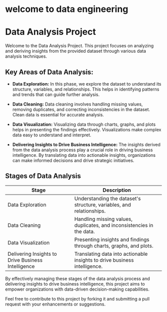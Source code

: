 # welcome to data engineering

# Data Analysis Project

Welcome to the Data Analysis Project. This project focuses on analyzing and deriving insights from the provided dataset through various data analysis techniques.

## Key Areas of Data Analysis:

- **Data Exploration:** In this phase, we explore the dataset to understand its structure, variables, and relationships. This helps in identifying patterns and trends that can guide further analysis.

- **Data Cleaning:** Data cleaning involves handling missing values, removing duplicates, and correcting inconsistencies in the dataset. Clean data is essential for accurate analysis.

- **Data Visualization:** Visualizing data through charts, graphs, and plots helps in presenting the findings effectively. Visualizations make complex data easy to understand and interpret.

- **Delivering Insights to Drive Business Intelligence:** The insights derived from the data analysis process play a crucial role in driving business intelligence. By translating data into actionable insights, organizations can make informed decisions and drive strategic initiatives.

## Stages of Data Analysis

| Stage               | Description                                                                                      |
|--------------------- |--------------------------------------------------------------------------------------------------|
| Data Exploration     | Understanding the dataset's structure, variables, and relationships.                              |
| Data Cleaning        | Handling missing values, duplicates, and inconsistencies in the data.                               |
| Data Visualization   | Presenting insights and findings through charts, graphs, and plots.                                 |
| Delivering Insights to Drive Business Intelligence | Translating data into actionable insights to drive business intelligence. |

By effectively managing these stages of the data analysis process and delivering insights to drive business intelligence, this project aims to empower organizations with data-driven decision-making capabilities.

Feel free to contribute to this project by forking it and submitting a pull request with your enhancements or suggestions.
